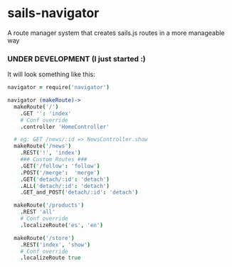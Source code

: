 # sails-navigator
A route manager system that creates sails.js routes in a more manageable way

### UNDER DEVELOPMENT (I just started :)

It will look something like this:
```coffeescript
navigator = require('navigator')

navigator (makeRoute)->
  makeRoute('/')
    .GET '': 'index'
    # Conf override
    .controller 'HomeController'

  # eg: GET /news/:id => NewsController.show
  makeRoute('/news')
    .REST('!', 'index')
    ### Custom Routes ###
    .GET('/follow': 'follow')
    .POST('/merge':  'merge')
    .GET('detach/:id': 'detach')
    .ALL('detach/:id': 'detach')
    .GET_and_POST('detach/:id': 'detach')

  makeRoute('/products')
    .REST 'all'
    # Conf override
    .localizeRoute('es', 'en')

  makeRoute('/store')
    .REST('index', 'show')
    # Conf override
    .localizeRoute true
```